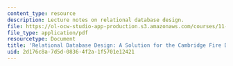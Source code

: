 ```yaml
---
content_type: resource
description: Lecture notes on relational database design.
file: https://ol-ocw-studio-app-production.s3.amazonaws.com/courses/11-208-introduction-to-computers-in-public-management-ii-january-iap-2002/2d176c8a7d5d08364f2a1f5701e12421_lect53.pdf
file_type: application/pdf
resourcetype: Document
title: 'Relational Database Design: A Solution for the Cambridge Fire Department'
uid: 2d176c8a-7d5d-0836-4f2a-1f5701e12421
---
```

